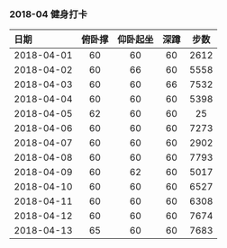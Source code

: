 ### 2018-04 健身打卡

| 日期         | 俯卧撑  | 仰卧起坐 |  深蹲  |  步数  |
| :--------- | :--: | :--: | :--: | :--: |
| 2018-04-01 |  60  |  60  |  60  | 2612 |
| 2018-04-02 |  60  |  66  |  60  | 5558 |
| 2018-04-03 |  60  |  60  |  66  | 7532 |
| 2018-04-04 |  60  |  60  |  60  | 5398 |
| 2018-04-05 |  62  |  60  |  60  |  25  |
| 2018-04-06 |  60  |  60  |  60  | 7273 |
| 2018-04-07 |  60  |  60  |  60  | 2902 |
| 2018-04-08 |  60  |  60  |  60  | 7793 |
| 2018-04-09 |  60  |  62  |  60  | 5017 |
| 2018-04-10 |  60  |  60  |  60  | 6527 |
| 2018-04-11 |  60  |  60  |  60  | 6308 |
| 2018-04-12 |  60  |  60  |  60  | 7674 |
| 2018-04-13 |  65  |  60  |  60  | 7683 |